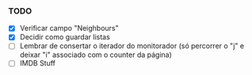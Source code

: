 ### TODO
- [x] Verificar campo "Neighbours"
- [x] Decidir como guardar listas
- [ ] Lembrar de consertar o iterador do monitorador (só percorrer o "j" e deixar "i" associado com o counter da página)
- [ ] IMDB Stuff
